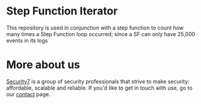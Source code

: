 # Step Function Iterator

This repository is used in conjunction with a step function to count how many times a Step Function loop occurred; since a SF can only have 25,000 events in its logs 

# More about us

[Security7](https://www.security7.net/) is a group of security professionals that strive to make security: affordable, scalable and reliable. If you'd like to get in touch with use, go to our [contact](https://www.security7.net/contact/) page.

